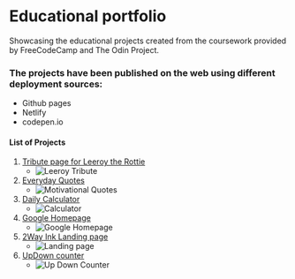 # Educational portfolio
Showcasing the educational projects created from the coursework provided by FreeCodeCamp and The Odin Project.

### The projects have been published on the web using different deployment sources:
- Github pages
- Netlify
- codepen.io

#### List of Projects
1. [Tribute page for Leeroy the Rottie](https://codepen.io/miscmem/pen/NWXxKWO)
    - ![Leeroy Tribute](https://lrydatabuilders.w3spaces.com/GIT/leeroy.png)
2. [Everyday Quotes](https://twodunlami.github.io/PerspectiveQuotes/)
    - ![Motivational Quotes](https://lrydatabuilders.w3spaces.com/GIT/Screenshot_2022-03-25_230350.png)
3. [Daily Calculator](https://codepen.io/miscmem/pen/MWrpoqL)
    - ![Calculator](https://lrydatabuilders.w3spaces.com/GIT/Screenshot_2022-03-25_230101.png)
4. [Google Homepage](https://twodunlami.github.io/SearchClone/)
    - ![Google Homepage](https://lrydatabuilders.w3spaces.com/GIT/google.png)
5. [2Way Ink Landing page](https://2wayinkllc.netlify.app/)
    - ![Landing page](https://lrydatabuilders.w3spaces.com/GIT/2wayink.png)
6. [UpDown counter](https://updown-twar.netlify.app/)
    - ![Up Down Counter](https://lrydatabuilders.w3spaces.com/GIT/updown.png)

